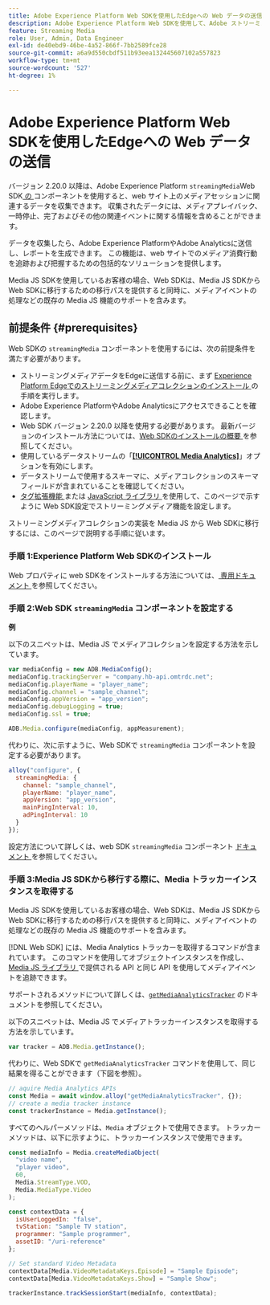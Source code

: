 ```yaml
---
title: Adobe Experience Platform Web SDKを使用したEdgeへの Web データの送信
description: Adobe Experience Platform Web SDKを使用して、Adobe ストリーミングメディアデータをExperience Platform Edgeに送信する方法について説明します。
feature: Streaming Media
role: User, Admin, Data Engineer
exl-id: de40ebd9-46be-4a52-866f-7bb2589fce28
source-git-commit: a6a9d550cbdf511b93eea132445607102a557823
workflow-type: tm+mt
source-wordcount: '527'
ht-degree: 1%

---
```


# Adobe Experience Platform Web SDKを使用したEdgeへの Web データの送信

バージョン 2.20.0 以降は、Adobe Experience Platform `streamingMedia`Web SDK[ の ](https://experienceleague.adobe.com/ja/docs/experience-platform/web-sdk/home) コンポーネントを使用すると、web サイト上のメディアセッションに関連するデータを収集できます。 収集されたデータには、メディアプレイバック、一時停止、完了およびその他の関連イベントに関する情報を含めることができます。

データを収集したら、Adobe Experience PlatformやAdobe Analyticsに送信し、レポートを生成できます。 この機能は、web サイトでのメディア消費行動を追跡および把握するための包括的なソリューションを提供します。

Media JS SDKを使用しているお客様の場合、Web SDKは、Media JS SDKから Web SDKに移行するための移行パスを提供すると同時に、メディアイベントの処理などの既存の Media JS 機能のサポートを含みます。

## 前提条件 {#prerequisites}

Web SDKの `streamingMedia` コンポーネントを使用するには、次の前提条件を満たす必要があります。

* ストリーミングメディアデータをEdgeに送信する前に、まず [Experience Platform Edgeでのストリーミングメディアコレクションのインストール ](/help/implementation/edge/implementation-edge.md) の手順を実行します。
* Adobe Experience PlatformやAdobe Analyticsにアクセスできることを確認します。
* Web SDK バージョン 2.20.0 以降を使用する必要があります。 最新バージョンのインストール方法については、[Web SDKのインストールの概要 ](https://experienceleague.adobe.com/ja/docs/experience-platform/web-sdk/install/overview) を参照してください。
* 使用しているデータストリームの「**[[!UICONTROL Media Analytics]](https://experienceleague.adobe.com/ja/docs/experience-platform/datastreams/configure)**」オプションを有効にします。
* データストリームで使用するスキーマに、メディアコレクションのスキーマフィールドが含まれていることを確認してください。
* [ タグ拡張機能 ](#tag-extension) または [JavaScript ライブラリ ](#library) を使用して、このページで示すように Web SDK設定でストリーミングメディア機能を設定します。

ストリーミングメディアコレクションの実装を Media JS から Web SDKに移行するには、このページで説明する手順に従います。

### 手順 1:Experience Platform Web SDKのインストール

Web プロパティに web SDKをインストールする方法については、[ 専用ドキュメント ](https://experienceleague.adobe.com/ja/docs/experience-platform/web-sdk/install/overview) を参照してください。

### 手順 2:Web SDK `streamingMedia` コンポーネントを設定する

**例**

以下のスニペットは、Media JS でメディアコレクションを設定する方法を示しています。

```javascript
var mediaConfig = new ADB.MediaConfig();
mediaConfig.trackingServer = "company.hb-api.omtrdc.net";
mediaConfig.playerName = "player_name";
mediaConfig.channel = "sample_channel";
mediaConfig.appVersion = "app_version";
mediaConfig.debugLogging = true;
mediaConfig.ssl = true;

ADB.Media.configure(mediaConfig, appMeasurement);
```

代わりに、次に示すように、Web SDKで `streamingMedia` コンポーネントを設定する必要があります。

```js
alloy("configure", {
  streamingMedia: {
    channel: "sample_channel",
    playerName: "player_name",
    appVersion: "app_version",
    mainPingInterval: 10,
    adPingInterval: 10
  }
});
```

設定方法について詳しくは、web SDK `streamingMedia` コンポーネント [ ドキュメント ](https://experienceleague.adobe.com/ja/docs/experience-platform/web-sdk/commands/configure/streamingmedia) を参照してください。

### 手順 3:Media JS SDKから移行する際に、Media トラッカーインスタンスを取得する

Media JS SDKを使用しているお客様の場合、Web SDKは、Media JS SDKから Web SDKに移行するための移行パスを提供すると同時に、メディアイベントの処理などの既存の Media JS 機能のサポートを含みます。

[!DNL Web SDK] には、Media Analytics トラッカーを取得するコマンドが含まれています。 このコマンドを使用してオブジェクトインスタンスを作成し、[Media JS ライブラリ ](https://adobe-marketing-cloud.github.io/media-sdks/reference/javascript_3x/APIReference.html) で提供される API と同じ API を使用してメディアイベントを追跡できます。

サポートされるメソッドについて詳しくは、[`getMediaAnalyticsTracker`](https://experienceleague.adobe.com/ja/docs/experience-platform/web-sdk/commands/getmediaanalyticstracker) のドキュメントを参照してください。

以下のスニペットは、Media JS でメディアトラッカーインスタンスを取得する方法を示しています。

```javascript
var tracker = ADB.Media.getInstance();
```

代わりに、Web SDKで `getMediaAnalyticsTracker` コマンドを使用して、同じ結果を得ることができます（下図を参照）。

```js
// aquire Media Analytics APIs
const Media = await window.alloy("getMediaAnalyticsTracker", {});
// create a media tracker instance
const trackerInstance = Media.getInstance();
```

すべてのヘルパーメソッドは、`Media` オブジェクトで使用できます。 トラッカーメソッドは、以下に示すように、トラッカーインスタンスで使用できます。

```js
const mediaInfo = Media.createMediaObject(
  "video name",
  "player video",
  60,
  Media.StreamType.VOD,
  Media.MediaType.Video
);

const contextData = {
  isUserLoggedIn: "false",
  tvStation: "Sample TV station",
  programmer: "Sample programmer",
  assetID: "/uri-reference"
};

// Set standard Video Metadata
contextData[Media.VideoMetadataKeys.Episode] = "Sample Episode";
contextData[Media.VideoMetadataKeys.Show] = "Sample Show";

trackerInstance.trackSessionStart(mediaInfo, contextData);
```
